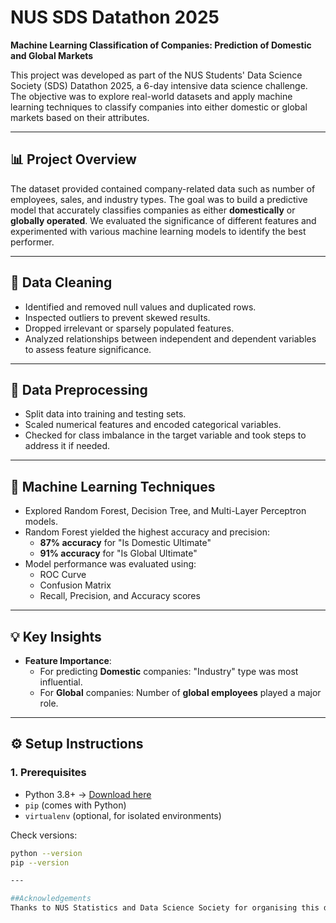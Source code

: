 # NUS SDS Datathon 2025  
**Machine Learning Classification of Companies: Prediction of Domestic and Global Markets**

This project was developed as part of the NUS Students' Data Science Society (SDS) Datathon 2025, a 6-day intensive data science challenge. The objective was to explore real-world datasets and apply machine learning techniques to classify companies into either domestic or global markets based on their attributes.

---

## 📊 Project Overview

The dataset provided contained company-related data such as number of employees, sales, and industry types. The goal was to build a predictive model that accurately classifies companies as either **domestically** or **globally operated**. We evaluated the significance of different features and experimented with various machine learning models to identify the best performer.

---

## 🧹 Data Cleaning

- Identified and removed null values and duplicated rows.
- Inspected outliers to prevent skewed results.
- Dropped irrelevant or sparsely populated features.
- Analyzed relationships between independent and dependent variables to assess feature significance.

---

## 🔧 Data Preprocessing

- Split data into training and testing sets.
- Scaled numerical features and encoded categorical variables.
- Checked for class imbalance in the target variable and took steps to address it if needed.

---

## 🤖 Machine Learning Techniques

- Explored Random Forest, Decision Tree, and Multi-Layer Perceptron models.
- Random Forest yielded the highest accuracy and precision:
  - **87% accuracy** for "Is Domestic Ultimate"
  - **91% accuracy** for "Is Global Ultimate"
- Model performance was evaluated using:
  - ROC Curve
  - Confusion Matrix
  - Recall, Precision, and Accuracy scores

---

## 💡 Key Insights

- **Feature Importance**:
  - For predicting **Domestic** companies: "Industry" type was most influential.
  - For **Global** companies: Number of **global employees** played a major role.

---

## ⚙️ Setup Instructions

### 1. Prerequisites

- Python 3.8+ → [Download here](https://www.python.org/downloads/)
- `pip` (comes with Python)
- `virtualenv` (optional, for isolated environments)

Check versions:
```bash
python --version
pip --version

---

##Acknowledgements
Thanks to NUS Statistics and Data Science Society for organising this datathon, as well as my teammates Amelia Lon Hwee Min and Vivien Chin for working together in this project. 

